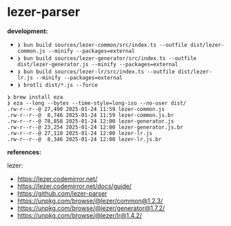 # lezer-parser

**development:**

- `❯ bun build sources/lezer-common/src/index.ts --outfile dist/lezer-common.js --minify --packages=external`
- `❯ bun build sources/lezer-generator/src/index.ts --outfile dist/lezer-generator.js --minify --packages=external`
- `❯ bun build sources/lezer-lr/src/index.ts --outfile dist/lezer-lr.js --minify --packages=external`
- `❯ brotli dist/*.js --force`

```shell
❯ brew install eza
❯ eza --long --bytes --time-style=long-iso --no-user dist/
.rw-r--r--@ 27,490 2025-01-24 11:59 lezer-common.js
.rw-r--r--@  8,746 2025-01-24 11:59 lezer-common.js.br
.rw-r--r--@ 78,858 2025-01-24 12:00 lezer-generator.js
.rw-r--r--@ 23,254 2025-01-24 12:00 lezer-generator.js.br
.rw-r--r--@ 27,110 2025-01-24 12:00 lezer-lr.js
.rw-r--r--@  8,346 2025-01-24 12:00 lezer-lr.js.br
```

**references:**

lezer:

- https://lezer.codemirror.net/
- https://lezer.codemirror.net/docs/guide/
- https://github.com/lezer-parser
- https://unpkg.com/browse/@lezer/common@1.2.3/
- https://unpkg.com/browse/@lezer/generator@1.7.2/
- https://unpkg.com/browse/@lezer/lr@1.4.2/
